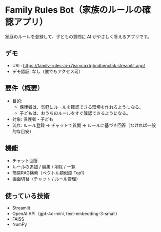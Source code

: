 # Family Rules Bot（家族のルールの確認アプリ）

家庭のルールを登録して、子どもの質問に AI がやさしく答えるアプリです。

## デモ
- URL: https://family-rules-ai-r7jsirvcqxtqhcdbencl5k.streamlit.app/
- デモ認証: なし（誰でもアクセス可）

## 要件（概要）
- 目的: 
  - 保護者は、気軽にルールを確認できる環境を作れるようになる。
  - 子どもは、おうちのルールをすぐ確認できるようになる。
- 対象: 保護者・子ども
- 流れ: ルール登録 → チャットで質問 → ルールに基づき回答（なければ一般的な目安）

## 機能
- チャット回答
- ルールの追加 / 編集 / 削除 / 一覧
- 簡易RAG検索（ベクトル類似度 Top1）
- 画面切替（チャット / ルール管理）

## 使っている技術
- Streamlit
- OpenAI API（gpt-4o-mini, text-embedding-3-small）
- FAISS
- NumPy